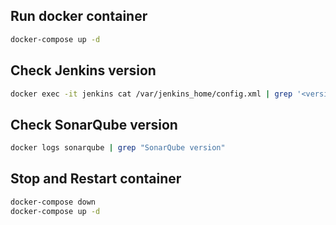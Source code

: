 ## Run docker container
```bash
docker-compose up -d
```

## Check Jenkins version
```bash
docker exec -it jenkins cat /var/jenkins_home/config.xml | grep '<version>'
```

## Check SonarQube version
```bash
docker logs sonarqube | grep "SonarQube version"
```

## Stop and Restart container 
```bash
docker-compose down
docker-compose up -d
```